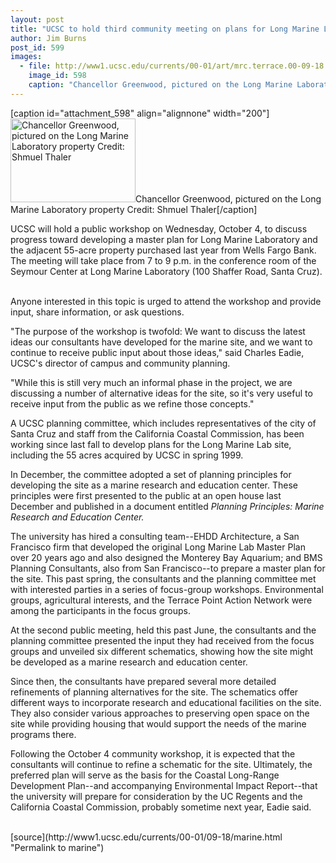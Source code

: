```yaml
---
layout: post
title: "UCSC to hold third community meeting on plans for Long Marine Laboratory property"
author: Jim Burns
post_id: 599
images:
  - file: http://www1.ucsc.edu/currents/00-01/art/mrc.terrace.00-09-18.jpg
    image_id: 598
    caption: "Chancellor Greenwood, pictured on the Long Marine Laboratory property Credit: Shmuel Thaler"
---
```


[caption id="attachment_598" align="alignnone" width="200"]<a href="http://localhost/mysite/wp-content/uploads/2000/09/mrc.terrace.00-09-18.jpg"><img class="size-full wp-image-598" src="http://localhost/mysite/wp-content/uploads/2000/09/mrc.terrace.00-09-18.jpg" alt="Chancellor Greenwood, pictured on the Long Marine Laboratory property Credit: Shmuel Thaler" width="200" height="134" /></a>Chancellor Greenwood, pictured on the Long Marine Laboratory property Credit: Shmuel Thaler[/caption]
<p>
  UCSC will hold a public workshop on Wednesday, October 4, to discuss progress toward developing a master plan for Long Marine Laboratory and the adjacent 55-acre property purchased last year from Wells Fargo Bank. The meeting will take place from 7 to 9 p.m. in the conference room of the Seymour Center at Long Marine Laboratory (100 Shaffer Road, Santa Cruz).
</p><br>
Anyone interested in this topic is urged to attend the workshop and provide input, share information, or ask questions.
<p>
  "The purpose of the workshop is twofold: We want to discuss the latest ideas our consultants have developed for the marine site, and we want to continue to receive public input about those ideas," said Charles Eadie, UCSC's director of campus and community planning.
</p>
<p>
  "While this is still very much an informal phase in the project, we are discussing a number of alternative ideas for the site, so it's very useful to receive input from the public as we refine those concepts."
</p>
<p>
  A UCSC planning committee, which includes representatives of the city of Santa Cruz and staff from the California Coastal Commission, has been working since last fall to develop plans for the Long Marine Lab site, including the 55 acres acquired by UCSC in spring 1999.
</p>
<p>
  In December, the committee adopted a set of planning principles for developing the site as a marine research and education center. These principles were first presented to the public at an open house last December and published in a document entitled <i>Planning Principles: Marine Research and Education Center.</i>
</p>
<p>
  The university has hired a consulting team--EHDD Architecture, a San Francisco firm that developed the original Long Marine Lab Master Plan over 20 years ago and also designed the Monterey Bay Aquarium; and BMS Planning Consultants, also from San Francisco--to prepare a master plan for the site. This past spring, the consultants and the planning committee met with interested parties in a series of focus-group workshops. Environmental groups, agricultural interests, and the Terrace Point Action Network were among the participants in the focus groups.
</p>
<p>
  At the second public meeting, held this past June, the consultants and the planning committee presented the input they had received from the focus groups and unveiled six different schematics, showing how the site might be developed as a marine research and education center.
</p>
<p>
  Since then, the consultants have prepared several more detailed refinements of planning alternatives for the site. The schematics offer different ways to incorporate research and educational facilities on the site. They also consider various approaches to preserving open space on the site while providing housing that would support the needs of the marine programs there.
</p>
<p>
  Following the October 4 community workshop, it is expected that the consultants will continue to refine a schematic for the site. Ultimately, the preferred plan will serve as the basis for the Coastal Long-Range Development Plan--and accompanying Environmental Impact Report--that the university will prepare for consideration by the UC Regents and the California Coastal Commission, probably sometime next year, Eadie said.<br>
  <br>

</p>
[source](http://www1.ucsc.edu/currents/00-01/09-18/marine.html "Permalink to marine")
